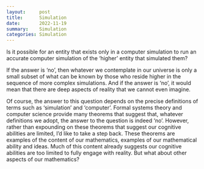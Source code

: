 ```yaml
---
layout:     post
title:      Simulation
date:       2022-11-19
summary:    Simulation
categories: Simulation 
---
```

Is it possible for an entity that exists only in a computer simulation to run an accurate computer simulation of the ‘higher’ entity that simulated them?

If the answer is ‘no’, then whatever we contemplate in our universe is only a small subset of what can be known by those who reside higher in the sequence of more complex simulations. And if the answer is ‘no’, it would mean that there are deep aspects of reality that we cannot even imagine.

Of course, the answer to this question depends on the precise definitions of terms such as ‘simulation’ and ‘computer’. Formal systems theory and computer science provide many theorems that suggest that, whatever definitions we adopt, the answer to the question is indeed ‘no’. However, rather than expounding on these theorems that suggest our cognitive abilities are limited, I’d like to take a step back. These theorems are examples of the content of our mathematics, examples of our mathematical ability and ideas. Much of this content already suggests our cognitive abilities are too limited to fully engage with reality. But what about other aspects of our mathematics?

